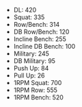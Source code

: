 * DL: 420
*  Squat: 335
*  Row/Bench: 314
*  DB Row/Bench: 120
*  Incline Bench: 255
*  Incline DB Bench: 100
*  Military: 245
*  DB Military: 95
*  Push Up: 84
*  Pull Up: 26
*  1RPM Squat: 700
*  1RPM Row: 555
*  1RPM Bench: 520
